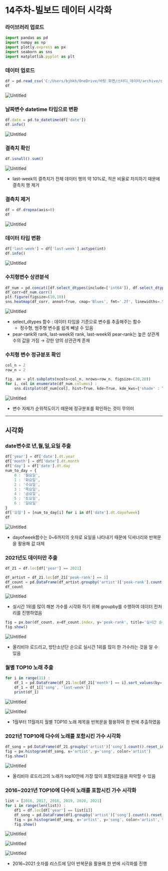 # 14주차-빌보드 데이터 시각화

### 라이브러리 업로드

```jsx
import pandas as pd
import numpy as np
import plotly.express as px
import seaborn as sns
import matplotlib.pyplot as plt
```

### 데이터 업로드

```jsx
df = pd.read_csv('C:/Users/bjhkh/OneDrive/바탕 화면/스터디_데이터/archive/charts.csv')
df
```

![Untitled](https://github.com/bjh0507/Study/blob/main/%EC%95%84%EB%A7%88%EC%A1%B4%EB%8D%B0%EC%9D%B4%ED%84%B0_EDA/8-1.png)

### 날짜변수 datetime 타입으로 변환

```jsx
df.date = pd.to_datetime(df['date'])
df.info()
```

![Untitled](https://github.com/bjh0507/Study/blob/main/%EC%95%84%EB%A7%88%EC%A1%B4%EB%8D%B0%EC%9D%B4%ED%84%B0_EDA/8-2.png)

### 결측치 확인

```jsx
df.isnull().sum()
```

![Untitled](https://github.com/bjh0507/Study/blob/main/%EC%95%84%EB%A7%88%EC%A1%B4%EB%8D%B0%EC%9D%B4%ED%84%B0_EDA/8-3.png)

- last-week의 결측치가 전체 데이터 행의 약 10%로, 적은 비율로 차지하기 때문에 결측치 행 제거

### 결측치 제거

```jsx
df = df.dropna(axis=0)
df
```

![Untitled](https://github.com/bjh0507/Study/blob/main/%EC%95%84%EB%A7%88%EC%A1%B4%EB%8D%B0%EC%9D%B4%ED%84%B0_EDA/8-4.png)

### 데이터 타입 변환

```jsx
df['last-week'] = df['last-week'].astype(int)
df.info()
```

![Untitled](https://github.com/bjh0507/Study/blob/main/%EC%95%84%EB%A7%88%EC%A1%B4%EB%8D%B0%EC%9D%B4%ED%84%B0_EDA/8-5.png)

### 수치형변수 상관분석

```jsx
df_num = pd.concat([df.select_dtypes(include=['int64']), df.select_dtypes(include=['int32'])], axis=1)
df_corr=df_num.corr()
plt.figure(figsize=(10,10))
sns.heatmap(df_corr, annot=True, cmap='Blues', fmt='.2f', linewidths=.5)
```

![Untitled](https://github.com/bjh0507/Study/blob/main/%EC%95%84%EB%A7%88%EC%A1%B4%EB%8D%B0%EC%9D%B4%ED%84%B0_EDA/8-6.png)

- select_dtypes 함수 : 데이터 타입을 기준으로 변수를 추출해주는 함수
    - 정수형, 범주형 변수를 쉽게 빼낼 수 있음
- pear-rank와 rank, last-week와 rank, last-week와 pear-rank는 높은 상관계수의 값을 가짐 → 강한 양의 상관관계 존재

### 수치형 변수 정규분포 확인

```jsx
col_n = 2
row_n = 2

fig, ax = plt.subplots(ncols=col_n, nrows=row_n, figsize=(20,20))
for i, col in enumerate(df_num.columns) :
    sns.distplot(df_num[col], hist=True, kde=True, kde_kws={'shade' : True, 'linewidth' : 3}, ax=ax[int(i/col_n), int(i%col_n)])
```

![Untitled](https://github.com/bjh0507/Study/blob/main/%EC%95%84%EB%A7%88%EC%A1%B4%EB%8D%B0%EC%9D%B4%ED%84%B0_EDA/8-7.png)

- 변수 자체가 순위척도이기 때문에 정규분포를 확인하는 것이 무의미

---

## 시각화

### date변수로 년,월,일,요일 추출

```jsx
df['year'] = df['date'].dt.year
df['month'] = df['date'].dt.month
df['day'] = df['date'].dt.day
num_to_day = {
    0 : '월요일',
    1 : '화요일',
    2 : '수요일',
    3 : '목요일',
    4 : '금요일',
    5 : '토요일',
    6 : '일요일'
}
df['요일'] = [num_to_day[i] for i in df['date'].dt.dayofweek]
df
```

![Untitled](https://github.com/bjh0507/Study/blob/main/%EC%95%84%EB%A7%88%EC%A1%B4%EB%8D%B0%EC%9D%B4%ED%84%B0_EDA/8-8.png)

- dayofweek함수는 0~6까지의 숫자로 요일을 나타내기 때문에 딕셔너리와 반복문을 활용해 값 대체

### 2021년도 데이터만 추출

```jsx
df_21 = df.loc[df['year'] == 2021]
```

```jsx
df_artist = df_21.loc[df_21['peak-rank'] == 1]
df_count = pd.DataFrame(df_artist.groupby('artist')['peak-rank'].count().sort_values(ascending=False))
df_count
```

![Untitled](https://github.com/bjh0507/Study/blob/main/%EC%95%84%EB%A7%88%EC%A1%B4%EB%8D%B0%EC%9D%B4%ED%84%B0_EDA/8-9.png)

- 실시간 1위를 많이 해본 가수를 시각화 하기 위해 groupby를 수행하여 데이터 전처리를 진행하였음

```jsx
fig = px.bar(df_count, x=df_count.index, y='peak-rank', title='실시간 순위 1위 횟수', color = df_count.index, text='peak-rank')
fig.show()
```

![Untitled](https://github.com/bjh0507/Study/blob/main/%EC%95%84%EB%A7%88%EC%A1%B4%EB%8D%B0%EC%9D%B4%ED%84%B0_EDA/8-10.png)

- 올리비아 로드리고, 방탄소년단 순으로 실시간 1위를 많이 한 가수라는 것을 알 수 있음

### 월별 TOP10 노래 추출

```jsx
for i in range(11) :
    df_1 = pd.DataFrame(df_21.loc[df_21['month'] == i].sort_values(by=['day','last-week']).head(10))
    df_1 = df_1[['song', 'last-week']]
    print(df_1)
```

![Untitled](https://github.com/bjh0507/Study/blob/main/%EC%95%84%EB%A7%88%EC%A1%B4%EB%8D%B0%EC%9D%B4%ED%84%B0_EDA/8-11.png)

![Untitled](https://github.com/bjh0507/Study/blob/main/%EC%95%84%EB%A7%88%EC%A1%B4%EB%8D%B0%EC%9D%B4%ED%84%B0_EDA/8-12.png)

- 1월부터 11월까지 월별 TOP10 노래 제목을 반복문을 활용하여 한 번에 추출하였음

### 2021년 TOP10에 다수의 노래를 포함시킨 가수 시각화

```jsx
df_song = pd.DataFrame(df_21.groupby('artist')['song'].count().reset_index().sort_values('song', ascending=False).head(10))
fig = px.histogram(df_song, x='artist', y='song', color='artist')
fig.show()
```

![Untitled](https://github.com/bjh0507/Study/blob/main/%EC%95%84%EB%A7%88%EC%A1%B4%EB%8D%B0%EC%9D%B4%ED%84%B0_EDA/8-13.png)

- 올리비아 로드리고의 노래가 top10안에 가장 많이 포함되었음을 파악할 수 있음

### 2016~2021년 TOP10에 다수의 노래를 포함시킨 가수 시각화

```jsx
list = [2016, 2017, 2018, 2019, 2020, 2021]
for i in range(len(list)) :
    df1 = df.loc[df['year'] == list[i]]
    df_song = pd.DataFrame(df1.groupby('artist')['song'].count().reset_index().sort_values('song', ascending=False).head(10))
    fig = px.histogram(df_song, x='artist', y='song', color='artist', title=f'{list[i]}년도 상위 10위')
    fig.show()
```

![Untitled](https://github.com/bjh0507/Study/blob/main/%EC%95%84%EB%A7%88%EC%A1%B4%EB%8D%B0%EC%9D%B4%ED%84%B0_EDA/8-14.png)

![Untitled](https://github.com/bjh0507/Study/blob/main/%EC%95%84%EB%A7%88%EC%A1%B4%EB%8D%B0%EC%9D%B4%ED%84%B0_EDA/8-15.png)

![Untitled](https://github.com/bjh0507/Study/blob/main/%EC%95%84%EB%A7%88%EC%A1%B4%EB%8D%B0%EC%9D%B4%ED%84%B0_EDA/8-16.png)

- 2016~2021 숫자를 리스트에 담아 반복문을 활용해 한 번에 시각화를 진행

